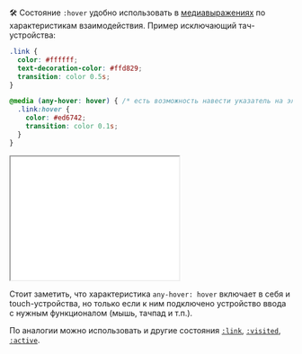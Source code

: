 🛠 Состояние `:hover` удобно использовать в [медиавыражениях](/css/media) по характеристикам взаимодействия. Пример исключающий тач-устройства:

```css
.link {
  color: #ffffff;
  text-decoration-color: #ffd829;
  transition: color 0.5s;
}

@media (any-hover: hover) { /* есть возможность навести указатель на элемент */
  .link:hover {
    color: #ed6742;
    transition: color 0.1s;
  }
}
```

<iframe title="Ховер-эффект в медиавыражении" src="../demos/link-hover-media/" height="220"></iframe>

Стоит заметить, что характеристика `any-hover: hover` включает в себя и touch-устройства, но только если к ним подключено устройство ввода с нужным функционалом (мышь, тачпад и т.п.).

По аналогии можно использовать и другие состояния [`:link`](/css/link), [`:visited`](/css/visited), [`:active`](/css/active).
